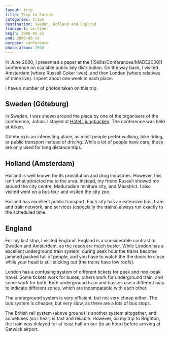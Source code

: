 ```yaml
---
layout: trip
title: Trip to Europe
categories: trips
destination: Sweden, Holland and England
transport: airliner
begin: 2000-05-23
end: 2000-06-14
purpose: conference
photo_album: 2963
---
```


In June 2000, I presented a paper at the [[Skills/Conferences/MADE2000]]
conference on scalable public key distribution. On the way back, I visited
Amsterdam (where Russell Coker lives), and then London (where relatives of mine
live). I spent about one week in each place.

I have a number of photos taken on this trip.

## Sweden (Göteburg)

In Sweden, I was shown around the place by one of the organisers of the
conference, Johan. I stayed at
[Hotel Ljungbacken](http://maps.google.com/maps/ms?ie=UTF8&msa=0&msid=109540496108482654955.0004487505f6a63968772&ll=57.685065,11.981138&spn=0.001715,0.005482&t=h&z=18).
The conference was held at [Arken](http://maps.google.com/maps/ms?ie=UTF8&msa=0&msid=109540496108482654955.0004487505f6a63968772&ll=57.695685,11.82734&spn=0.02016,0.055704&t=h&z=15).

Göteburg is an interesting place, as most people prefer walking, bike riding,
or public transport instead of driving. While a lot of people have cars, these
are only used for long distance trips.

## Holland (Amsterdam)

Holland is well known for its prostitution and drug industries. However, this
isn't what attracted me to the area. Instead, my friend Russell showed me
around the city centre, Maduradam miniture city, and Maastrict. I also visited
went on a bus tour and visited the city zoo.

Holland has excellent public transport. Each city has an extensive bus, tram
and train network, and services (especially the trains) always run exactly to
the scheduled time.

## England

For my last stop, I visited England. England is a considerable contrast to
Sweden and Amsterdam, as the roads are much busier. While London has a
excellent underground train system, during peak hour the trains become jammed
packed full of people, and you have to watch the the doors to close while your
head is still sticking out (the trains have low roofs).

London has a confusing system of different tickets for peak and non-peak
travel. Some tickets work for buses, others work for underground train, and
some work for both. Both underground train and busses use a different map to
indicate different zones, which are incompatable with each other.

The underground system is very efficient, but not very cheap either. The bus
system is cheaper, but very slow, as there are a lots of bus stops.

The British rail system (above ground) is another system altogether, and
sometimes (so I hear) is fast and reliable. However, on my trip to Brighton,
the train was delayed for at least half an our (to an hour) before arriving at
Gatwick airport.

